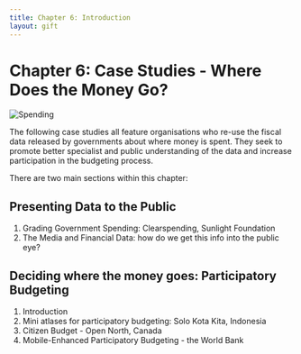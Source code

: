 ```yaml
---
title: Chapter 6: Introduction
layout: gift
---
```


# Chapter 6: Case Studies - Where Does the Money Go?

![Spending](http://farm8.staticflickr.com/7105/7274044350_4596ffd63f_m.jpg)

The following case studies all feature organisations who re-use the fiscal data released by governments about where money is spent. They seek to promote better specialist and public understanding of the data and increase participation in the budgeting process.

There are two main sections within this chapter:


## Presenting Data to the Public
1. Grading Government Spending: Clearspending, Sunlight Foundation
2. The Media and Financial Data: how do we get this info into the public eye?


## Deciding where the money goes: Participatory Budgeting
1. Introduction
2. Mini atlases for participatory budgeting: Solo Kota Kita, Indonesia
3. Citizen Budget - Open North, Canada
4. Mobile-Enhanced Participatory Budgeting - the World Bank